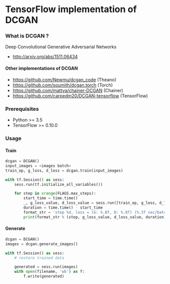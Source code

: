 # TensorFlow implementation of DCGAN


### What is DCGAN ? ###

Deep Convolutional Generative Adversarial Networks

- http://arxiv.org/abs/1511.06434


#### Other implementations of DCGAN ####

- https://github.com/Newmu/dcgan_code (Theano)
- https://github.com/soumith/dcgan.torch (Torch)
- https://github.com/mattya/chainer-DCGAN (Chainer)
- https://github.com/carpedm20/DCGAN-tensorflow (TensorFlow)


### Prerequisites ###

- Python >= 3.5
 - TensorFlow >= 0.10.0


### Usage ###

#### Train ####

```python
dcgan = DCGAN()
input_images = <images batch>
train_op, g_loss, d_loss = dcgan.train(input_images)

with tf.Session() as sess:
    sess.run(tf.initialize_all_variables())

    for step in xrange(FLAGS.max_steps):
        start_time = time.time()
        _, g_loss_value, d_loss_value = sess.run([train_op, g_loss, d_loss])
        duration = time.time() - start_time
        format_str = 'step %d, loss = (G: %.8f, D: %.8f) (%.3f sec/batch)'
        print(format_str % (step, g_loss_value, d_loss_value, duration))
```

#### Generate ####

```python
dcgan = DCGAN()
images = dcgan.generate_images()

with tf.Session() as sess:
    # restore trained data

    generated = sess.run(images)
    with open(filename, 'wb') as f:
        f.write(generated)
```
